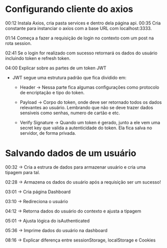 # Configurando cliente do axios

00:12 Instala Axios, cria pasta services e dentro dela página api.
00:35 Cria constante para instanciar o axios com a base URL com localhost:3333.

01:14 Começa a fazer a requisição de login no contexto com um post na rota session.

02:41 Se o login for realizado com sucesso retornará os dados do usuário incluindo token e refresh token.

04:00 Explicar sobre as partes de um token JWT

- JWT segue uma estrutura padrão que fica dividido em:

  - Header -> Nessa parte fica algumas configurações como protocolo de encriptação e tipo do token.

  - Payload -> Corpo do token, onde deve ser retornado todos os dados relevantes ao usuário. Lembrando que não se deve trazer dados sensiveis como senhas, numero de cartão e etc.

  - Verify Signature -> Quando um token é gerado, junto a ele vem uma secret key que valida a autenticidade do token. Ela fica salva no servidor, de forma privada.

# Salvando dados de um usuário

00:32 -> Cria a estrura de dados para armazenar usuário e cria uma tipagem para tal.

02:28 -> Armazena os dados do usuário após a requisição ser um sucesso!

03:01 -> Cria página Dashboard

03:10 -> Redireciona o usuário

04:12 -> Retorna dados do usuário do contexto e ajusta a tipagem

05:01 -> Ajusta lógica do isAuthenticated

05:36 -> Imprime dados do usuário na dashboard

08:16 -> Explicar diferença entre sessionStorage, localStorage e Cookies
